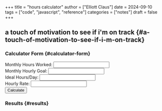 +++
title = "hours calculator"
author = ["Elliott Claus"]
date = 2024-09-10
tags = ["code", "javascript", "reference"]
categories = ["notes"]
draft = false
+++

## a touch of motivation to see if i'm on track {#a-touch-of-motivation-to-see-if-i-m-on-track}


### Calculator Form {#calculator-form}

<form id="workHoursForm" class="test-container">
  <label for="workedHours">Monthly Hours Worked:</label>
  <input type="number" id="workedHours" required />
  <br />
  <label for="hourlyGoal">Monthly Hourly Goal:</label>
  <input type="number" id="hourlyGoal" required />
  <br />
  <label for="dailyGoal">Ideal Hours/Day:</label>
  <input type="number" id="dailyGoal" required />
  <br />
  <label for="hourlyRate">Hourly Rate:</label>
  <input type="number" id="hourlyRate" />
  <br />
  <input type="submit" value="Calculate" />
</form>


### Results {#results}

<div id="results" class="test-container"></div>
<script src="../../js/hours-calculator.js"></script>
